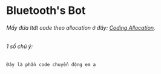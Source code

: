 # Bluetooth's Bot

###### Mấy đứa ltđt code theo allocation ở đây: [Coding Allocation](https://docs.google.com/spreadsheets/d/10bL2CLpVcG-Fg3CZEYPGVTROc-zk5IHF57_5LtMPxFk/edit#gid=0).

###### 1 số chú ý:
```
Đây là phần code chuyển động em ạ
